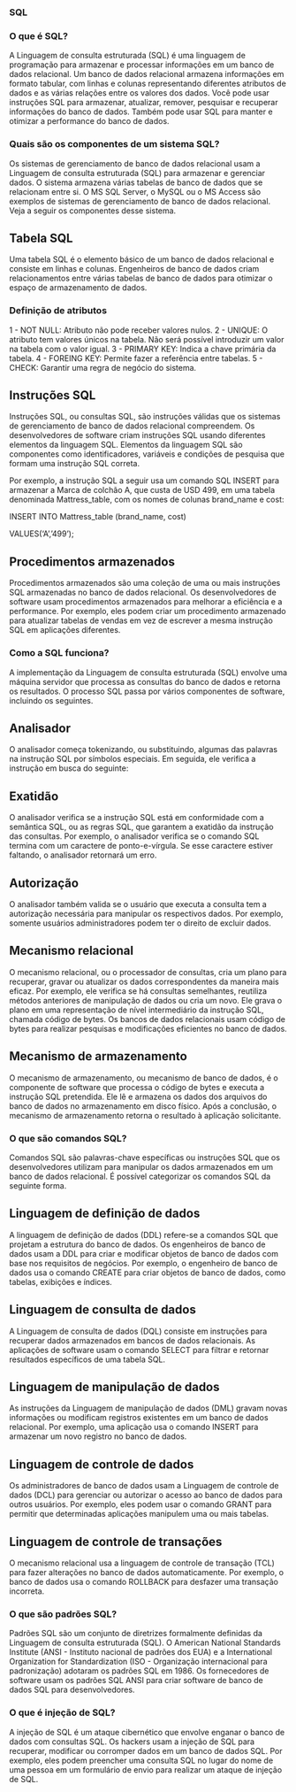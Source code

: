 ### SQL ###


### O que é SQL?

A Linguagem de consulta estruturada (SQL) é uma linguagem de programação para armazenar e processar informações em um banco de dados relacional. Um banco de dados relacional armazena informações em formato tabular, com linhas e colunas representando diferentes atributos de dados e as várias relações entre os valores dos dados. Você pode usar instruções SQL para armazenar, atualizar, remover, pesquisar e recuperar informações do banco de dados. Também pode usar SQL para manter e otimizar a performance do banco de dados.


### Quais são os componentes de um sistema SQL?

Os sistemas de gerenciamento de banco de dados relacional usam a Linguagem de consulta estruturada (SQL) para armazenar e gerenciar dados. O sistema armazena várias tabelas de banco de dados que se relacionam entre si. O MS SQL Server, o MySQL ou o MS Access são exemplos de sistemas de gerenciamento de banco de dados relacional. Veja a seguir os componentes desse sistema. 

## Tabela SQL

Uma tabela SQL é o elemento básico de um banco de dados relacional e consiste em linhas e colunas. Engenheiros de banco de dados criam relacionamentos entre várias tabelas de banco de dados para otimizar o espaço de armazenamento de dados.

### Definição de atributos ###

1 - NOT NULL: Atributo não pode receber valores nulos.
2 - UNIQUE: O atributo tem valores únicos na tabela. Não será possível introduzir um valor na tabela com o valor igual.
3 - PRIMARY KEY: Indica a chave primária da tabela.
4 - FOREING KEY: Permite fazer a referência entre tabelas.
5 - CHECK: Garantir uma regra de negócio do sistema.

## Instruções SQL

Instruções SQL, ou consultas SQL, são instruções válidas que os sistemas de gerenciamento de banco de dados relacional compreendem. Os desenvolvedores de software criam instruções SQL usando diferentes elementos da linguagem SQL. Elementos da linguagem SQL são componentes como identificadores, variáveis e condições de pesquisa que formam uma instrução SQL correta.

Por exemplo, a instrução SQL a seguir usa um comando SQL INSERT para armazenar a Marca de colchão A, que custa de USD 499, em uma tabela denominada Mattress_table, com os nomes de colunas brand_name e cost:

INSERT INTO Mattress_table (brand_name, cost)

VALUES(‘A’,’499’);

## Procedimentos armazenados

Procedimentos armazenados são uma coleção de uma ou mais instruções SQL armazenadas no banco de dados relacional. Os desenvolvedores de software usam procedimentos armazenados para melhorar a eficiência e a performance. Por exemplo, eles podem criar um procedimento armazenado para atualizar tabelas de vendas em vez de escrever a mesma instrução SQL em aplicações diferentes. 

### Como a SQL funciona?

A implementação da Linguagem de consulta estruturada (SQL) envolve uma máquina servidor que processa as consultas do banco de dados e retorna os resultados. O processo SQL passa por vários componentes de software, incluindo os seguintes. 

## Analisador

O analisador começa tokenizando, ou substituindo, algumas das palavras na instrução SQL por símbolos especiais. Em seguida, ele verifica a instrução em busca do seguinte:

## Exatidão

O analisador verifica se a instrução SQL está em conformidade com a semântica SQL, ou as regras SQL, que garantem a exatidão da instrução das consultas. Por exemplo, o analisador verifica se o comando SQL termina com um caractere de ponto-e-vírgula. Se esse caractere estiver faltando, o analisador retornará um erro.

## Autorização

O analisador também valida se o usuário que executa a consulta tem a autorização necessária para manipular os respectivos dados. Por exemplo, somente usuários administradores podem ter o direito de excluir dados. 

## Mecanismo relacional

O mecanismo relacional, ou o processador de consultas, cria um plano para recuperar, gravar ou atualizar os dados correspondentes da maneira mais eficaz. Por exemplo, ele verifica se há consultas semelhantes, reutiliza métodos anteriores de manipulação de dados ou cria um novo. Ele grava o plano em uma representação de nível intermediário da instrução SQL, chamada código de bytes. Os bancos de dados relacionais usam código de bytes para realizar pesquisas e modificações eficientes no banco de dados. 

## Mecanismo de armazenamento

O mecanismo de armazenamento, ou mecanismo de banco de dados, é o componente de software que processa o código de bytes e executa a instrução SQL pretendida. Ele lê e armazena os dados dos arquivos do banco de dados no armazenamento em disco físico. Após a conclusão, o mecanismo de armazenamento retorna o resultado à aplicação solicitante.



### O que são comandos SQL?

Comandos SQL são palavras-chave específicas ou instruções SQL que os desenvolvedores utilizam para manipular os dados armazenados em um banco de dados relacional. É possível categorizar os comandos SQL da seguinte forma.

## Linguagem de definição de dados 

A linguagem de definição de dados (DDL) refere-se a comandos SQL que projetam a estrutura do banco de dados. Os engenheiros de banco de dados usam a DDL para criar e modificar objetos de banco de dados com base nos requisitos de negócios. Por exemplo, o engenheiro de banco de dados usa o comando CREATE para criar objetos de banco de dados, como tabelas, exibições e índices.

## Linguagem de consulta de dados

A Linguagem de consulta de dados (DQL) consiste em instruções para recuperar dados armazenados em bancos de dados relacionais. As aplicações de software usam o comando SELECT para filtrar e retornar resultados específicos de uma tabela SQL. 

## Linguagem de manipulação de dados

As instruções da Linguagem de manipulação de dados (DML) gravam novas informações ou modificam registros existentes em um banco de dados relacional. Por exemplo, uma aplicação usa o comando INSERT para armazenar um novo registro no banco de dados.

## Linguagem de controle de dados

Os administradores de banco de dados usam a Linguagem de controle de dados (DCL) para gerenciar ou autorizar o acesso ao banco de dados para outros usuários. Por exemplo, eles podem usar o comando GRANT para permitir que determinadas aplicações manipulem uma ou mais tabelas. 

## Linguagem de controle de transações

O mecanismo relacional usa a linguagem de controle de transação (TCL) para fazer alterações no banco de dados automaticamente. Por exemplo, o banco de dados usa o comando ROLLBACK para desfazer uma transação incorreta. 



### O que são padrões SQL?

Padrões SQL são um conjunto de diretrizes formalmente definidas da Linguagem de consulta estruturada (SQL). O American National Standards Institute (ANSI - Instituto nacional de padrões dos EUA) e a International Organization for Standardization (ISO - Organização internacional para padronização) adotaram os padrões SQL em 1986. Os fornecedores de software usam os padrões SQL ANSI para criar software de banco de dados SQL para desenvolvedores.



### O que é injeção de SQL?

A injeção de SQL é um ataque cibernético que envolve enganar o banco de dados com consultas SQL. Os hackers usam a injeção de SQL para recuperar, modificar ou corromper dados em um banco de dados SQL. Por exemplo, eles podem preencher uma consulta SQL no lugar do nome de uma pessoa em um formulário de envio para realizar um ataque de injeção de SQL.








